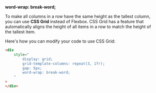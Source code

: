 **word-wrap: break-word;**

To make all columns in a row have the same height as the tallest column, you can use **CSS Grid** instead of Flexbox. CSS Grid has a feature that automatically aligns the height of all items in a row to match the height of the tallest item.

Here's how you can modify your code to use CSS Grid:

```html
<div
    style="
        display: grid;
        grid-template-columns: repeat(3, 1fr);
        gap: 5px;
        word-wrap: break-word;
    "
>
</div>
```
